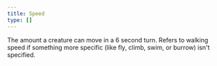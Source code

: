 ```yaml
---
title: Speed
type: []
---
```


The amount a creature can move in a 6 second turn. Refers to walking speed if something more specific (like fly, climb, swim, or burrow) isn't specified.
